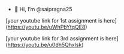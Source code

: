 - 👋 Hi, I’m @saipragna25




[your youtube link for 1st assignment is here] (https://youtu.be/uWhPbYtqQE8)



[your youtube link for 3rd assignment is here] (https://youtu.be/u0dh5Qhxlsk)

